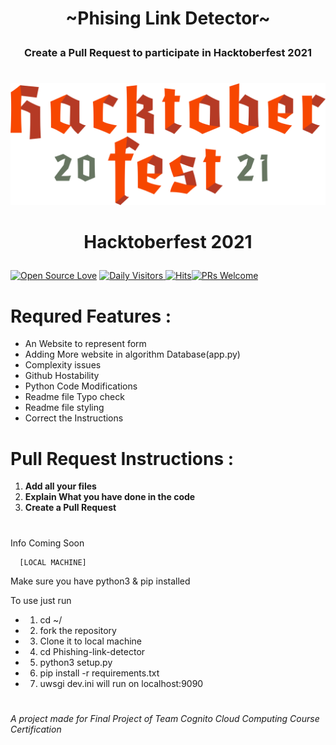 # **<p align="center">~Phising Link Detector~**


### <p align="center">Create a Pull Request to participate in Hacktoberfest 2021  
#
![Hacktoberfest 2021](./hacktoberfest2021.png)
# <p align="center">Hacktoberfest 2021

[![Open Source Love](https://badges.frapsoft.com/os/v2/open-source.svg?v=103)](https://github.com/ShreyamMaity) [![Daily Visitors](https://visitor-badge.glitch.me/badge?page_id=ShryeyamMaity.Phishing-link-detector) ![Hits](https://hitcounter.pythonanywhere.com/count/tag.svg?url=https://github.com/shreyammaity/Phishing-link-detector)![PRs Welcome](https://img.shields.io/badge/PRs-welcome-brightgreen.svg?style=flat-square)](http://makeapullrequest.com)

# Requred Features :
- An Website to represent form
- Adding More website in algorithm Database(app.py)
- Complexity issues
- Github Hostability
- Python Code Modifications
- Readme file Typo check
- Readme file styling
- Correct the Instructions

# Pull Request Instructions :
1. **Add all your files**
2. **Explain What you have done in the code** 
3. **Create a Pull Request**

#
Info Coming Soon 

      [LOCAL MACHINE]
Make sure you have python3 & pip installed
 
To use just run
- 1) cd ~/
- 2) fork the repository
- 3) Clone it to local machine
- 4) cd Phishing-link-detector 
- 5) python3 setup.py
- 6) pip install -r requirements.txt 
- 7) uwsgi dev.ini
will run on localhost:9090

      
#
###### A project made for Final Project of Team Cognito Cloud Computing Course Certification 
